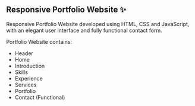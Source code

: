 ## Responsive Portfolio Website ✨

Responsive Portfolio Website developed using HTML, CSS and JavaScript, with an elegant user interface and fully functional contact form.

Portfolio Website contains: 
+ Header 
+ Home
+ Introduction
+ Skills
+ Experience
+ Services
+ Portfolio
+ Contact (Functional)
